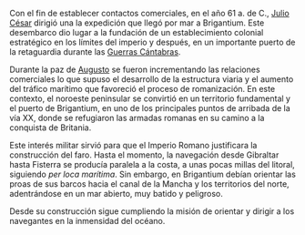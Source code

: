 Con el fin de establecer contactos comerciales, en el año 61 a. de C., [Julio César](http://es.wikipedia.org/wiki/Julio_Cesar) dirigió una la expedición que llegó por mar a Brigantium. Este desembarco dio lugar a la fundación de un establecimiento colonial estratégico en los límites del imperio y después, en un importante puerto de la retaguardia durante las [Guerras Cántabras](http://es.wikipedia.org/wiki/Guerras_Cántabras). 

Durante la paz de [Augusto](http://es.wikipedia.org/wiki/César_Augusto) se fueron incrementando las relaciones comerciales lo que supuso el desarrollo de la estructura viaria y el aumento del tráfico marítimo que favoreció el proceso de romanización. En este contexto, el noroeste peninsular se convirtió en un territorio fundamental y el puerto de Brigantium, en uno de los principales puntos de arribada de la vía XX, donde se refugiaron las armadas romanas en su camino a la conquista de Britania. 

Este interés militar sirvió para que el Imperio Romano justificara la construcción del faro. Hasta el momento, la navegación desde Gibraltar hasta Fisterra se producía paralela a la costa, a unas pocas millas del litoral, siguiendo *per loca marítima*. Sin embargo, en Brigantium debían orientar las proas de sus barcos hacia el canal de la Mancha y los territorios del norte, adentrándose en un mar abierto, muy batido y peligroso. 
    

Desde su construcción sigue cumpliendo la misión de orientar y dirigir a los navegantes en la inmensidad del océano.